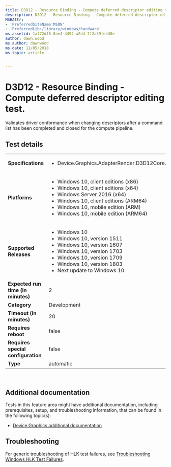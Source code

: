 ```yaml
---
title: D3D12 - Resource Binding - Compute deferred descriptor editing test.
description: D3D12 - Resource Binding - Compute deferred descriptor editing test.
MSHAttr:
- 'PreferredSiteName:MSDN'
- 'PreferredLib:/library/windows/hardware'
ms.assetid: 1af72df8-0ae4-4494-a2d4-7f2a39fee30e
author: dawn.wood
ms.author: dawnwood
ms.date: 11/05/2018
ms.topic: article


---
```


# <span id="p_hlk_test.f307fb58-db3e-443c-b9ef-d1624c8efdcf"></span>D3D12 - Resource Binding - Compute deferred descriptor editing test.


Validates driver conformance when changing descriptors after a command list has been completed and closed for the compute pipeline.

## Test details
|||
|---|---|
| **Specifications**  | <ul><li>Device.Graphics.AdapterRender.D3D12Core.CoreRequirement</li></ul> |  
| **Platforms**   | <ul><li>Windows 10, client editions (x86)</li><li>Windows 10, client editions (x64)</li><li>Windows Server 2016 (x64)</li><li>Windows 10, client editions (ARM64)</li><li>Windows 10, mobile edition (ARM)</li><li>Windows 10, mobile edition (ARM64)</li></ul> |
| **Supported Releases** | <ul><li>Windows 10</li><li>Windows 10, version 1511</li><li>Windows 10, version 1607</li><li>Windows 10, version 1703</li><li>Windows 10, version 1709</li><li>Windows 10, version 1803</li><li>Next update to Windows 10</li></ul> |
|**Expected run time (in minutes)**| 2 |
|**Category**| Development |
|**Timeout (in minutes)**| 20 |
|**Requires reboot**| false |
|**Requires special configuration**| false |
|**Type**| automatic |

 

## <span id="Additional_documentation"></span><span id="additional_documentation"></span><span id="ADDITIONAL_DOCUMENTATION"></span>Additional documentation


Tests in this feature area might have additional documentation, including prerequisites, setup, and troubleshooting information, that can be found in the following topic(s):

-   [Device.Graphics additional documentation](device-graphics-additional-documentation.md)

## <span id="Troubleshooting"></span><span id="troubleshooting"></span><span id="TROUBLESHOOTING"></span>Troubleshooting


For generic troubleshooting of HLK test failures, see [Troubleshooting Windows HLK Test Failures](..\user\troubleshooting-windows-hlk-test-failures.md).

 

 






